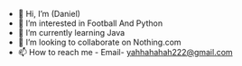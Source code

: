 - 👋 Hi, I’m (Daniel)
- 👀 I’m interested in Football And Python
- 🌱 I’m currently learning Java
- 💞️ I’m looking to collaborate on Nothing.com
- 📫 How to reach me - Email- yahhahahah222@gmail.com

<!---
Blahblah3344/Blahblah3344 is a ✨ special ✨ repository because its `README.md` (this file) appears on your GitHub profile.
You can click the Preview link to take a look at your changes.
--->
